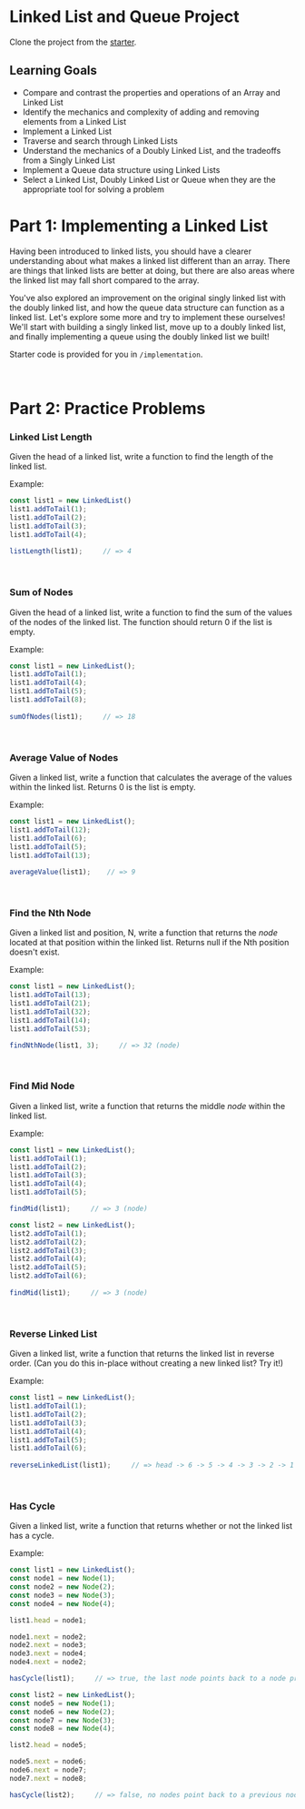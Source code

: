 # Linked List and Queue Project

Clone the project from the [starter](https://github.com/appacademy-starters/data-structures-linked-lists-queue-starter).

## Learning Goals

* Compare and contrast the properties and operations of an Array and Linked List
* Identify the mechanics and complexity of adding and removing elements from a Linked List
* Implement a Linked List
* Traverse and search through Linked Lists
* Understand the mechanics of a Doubly Linked List, and the tradeoffs from a Singly Linked List
* Implement a Queue data structure using Linked Lists
* Select a Linked List, Doubly Linked List or Queue when they are the appropriate tool for solving a problem

# Part 1: Implementing a Linked List

Having been introduced to linked lists, you should have a clearer understanding about 
what makes a linked list different than an array. There are things that linked lists are better at
doing, but there are also areas where the linked list may fall short compared to the array. 

You've also explored an improvement on the original singly linked list with the doubly linked list, and how 
the queue data structure can function as a linked list. Let's explore some more and try to implement these
ourselves! We'll start with building a singly linked list, move up to a doubly linked list, and finally 
implementing a queue using the doubly linked list we built!

Starter code is provided for you in `/implementation`.

<br>

# Part 2: Practice Problems 

### Linked List Length

Given the head of a linked list, write a function to find the length of the linked list.

Example:  
```js
const list1 = new LinkedList()
list1.addToTail(1);
list1.addToTail(2);
list1.addToTail(3);
list1.addToTail(4);
            
listLength(list1);     // => 4
```

<br>

### Sum of Nodes

Given the head of a linked list, write a function to find the sum of the values of the nodes of the linked list.
The function should return 0 if the list is empty.

Example:  
```js
const list1 = new LinkedList();
list1.addToTail(1);
list1.addToTail(4);
list1.addToTail(5);
list1.addToTail(8);
            
sumOfNodes(list1);     // => 18
```

<br>

### Average Value of Nodes

Given a linked list, write a function that calculates the average of the values within the linked list.
Returns 0 is the list is empty.

Example:  
```js
const list1 = new LinkedList();
list1.addToTail(12);
list1.addToTail(6);
list1.addToTail(5);
list1.addToTail(13);
            
averageValue(list1);    // => 9
```

<br>

### Find the Nth Node

Given a linked list and position, N, write a function that returns the *node* located at that position within the 
linked list. Returns null if the Nth position doesn't exist.

Example:  
```js 
const list1 = new LinkedList();
list1.addToTail(13);
list1.addToTail(21);
list1.addToTail(32);
list1.addToTail(14);
list1.addToTail(53);

findNthNode(list1, 3);     // => 32 (node)
```  

<br>

### Find Mid Node

Given a linked list, write a function that returns the middle *node* within the linked list. 

Example:
```js 
const list1 = new LinkedList();
list1.addToTail(1);
list1.addToTail(2);
list1.addToTail(3);
list1.addToTail(4);
list1.addToTail(5);

findMid(list1);     // => 3 (node)

const list2 = new LinkedList();
list2.addToTail(1);
list2.addToTail(2);
list2.addToTail(3);
list2.addToTail(4);
list2.addToTail(5);
list2.addToTail(6);
            
findMid(list1);     // => 3 (node)
```
<br>

### Reverse Linked List

Given a linked list, write a function that returns the linked list in reverse order. 
(Can you do this in-place without creating a new linked list? Try it!)

Example: 
```js 
const list1 = new LinkedList();
list1.addToTail(1);
list1.addToTail(2);
list1.addToTail(3);
list1.addToTail(4);
list1.addToTail(5);
list1.addToTail(6);
            
reverseLinkedList(list1);     // => head -> 6 -> 5 -> 4 -> 3 -> 2 -> 1
```  
<br>

### Has Cycle

Given a linked list, write a function that returns whether or not the linked list has a cycle.

Example:
```js
const list1 = new LinkedList();
const node1 = new Node(1);
const node2 = new Node(2);
const node3 = new Node(3);
const node4 = new Node(4);

list1.head = node1;

node1.next = node2;
node2.next = node3;
node3.next = node4;
node4.next = node2;

hasCycle(list1);     // => true, the last node points back to a node previously passed in the list

const list2 = new LinkedList();
const node5 = new Node(1);
const node6 = new Node(2);
const node7 = new Node(3);
const node8 = new Node(4);

list2.head = node5;

node5.next = node6;
node6.next = node7;
node7.next = node8;

hasCycle(list2);     // => false, no nodes point back to a previous node
```
